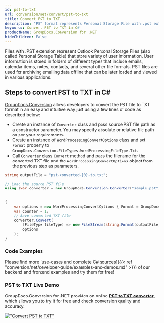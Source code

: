 ```yaml
---
id: pst-to-txt
url: conversion/net/convert/pst-to-txt
title: Convert PST to TXT
description: "PST format represents Personal Storage File with .pst extension. Learn how to convert PST to TXT file programmatically in C# language using GroupDocs.Conversion for .NET library."
keywords: Convert PST to TXT in C#
productName: GroupDocs.Conversion for .NET
hideChildren: False
---
```


Files with .PST extension represent Outlook Personal Storage Files (also called Personal Storage Table) that store variety of user information. User information is stored in folders of different types that include emails, calendar items, notes, contacts, and several other file formats. PST files are used for archiving emailing data offline that can be later loaded and viewed in various applications.

## Steps to convert PST to TXT in C#

[GroupDocs.Conversion](https://products.groupdocs.com/conversion/net) allows developers to convert the PST file to TXT format in an easy and intuitive way just using a few lines of code as described below:

* Create an instance of `Converter` class and pass source PST file path as a constructor parameter. You may specify absolute or relative file path as per your requirements. 
* Create an instance of `WordProcessingConvertOptions` class and set `Format` property to `GroupDocs.Conversion.FileTypes.WordProcessingFileType.Txt`.
* Call `Converter` class `Convert` method and pass the filename for the converted TXT file and the `WordProcessingConvertOptions` object from the previous step as parameters.

```csharp
string outputFile = "pst-converted-{0}-to.txt";

// Load the source PST file
using (var converter = new GroupDocs.Conversion.Converter("sample.pst", fileType => fileType == PersonalStorageFileType.Pst
                                                                                                    ? new PersonalStorageLoadOptions()
                                                                                                    : null))
{
    var options = new WordProcessingConvertOptions { Format = GroupDocs.Conversion.FileTypes.WordProcessingFileType.Txt };
	var counter = 1;
    // Save converted TXT file
    converter.Convert(
		(FileType fileType) => new FileStream(string.Format(outputFile, counter++), FileMode.Create),
        options
    );            
}
```

### Code Examples

Please find more [use-cases and complete C# sources]({{< ref "conversion/net/developer-guide/examples-and-demos.md" >}}) of our backend and frontend examples and try them for free!

### PST to TXT Live Demo

GroupDocs.Conversion for .NET provides an online [**PST to TXT converter**](https://products.groupdocs.app/conversion/pst-to-txt), which allows you to try it for free and check conversion quality and accuracy.

[!["Convert PST to TXT"](conversion/net/images/convert-to-txt/convert-pst-to-txt.png)](https://products.groupdocs.app/conversion/pst-to-txt)